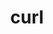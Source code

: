 ---
title: "curl"
layout: cache
categories: [package, v0.19]
meta: {"versions": ["7.85.0"], "compilers": ["gcc@=11.1.0", "gcc@=7.3.1", "gcc@=7.5.0", "oneapi@=2022.1.0"], "oss": ["amzn2", "ubuntu18.04", "ubuntu20.04"], "platforms": ["linux"], "targets": ["aarch64", "neoverse_n1", "x86_64", "x86_64_v3"], "stacks": ["aws-ahug", "aws-ahug-aarch64", "aws-isc", "aws-isc-aarch64", "build_systems", "data-vis-sdk", "e4s", "e4s-oneapi", "ml-cpu", "ml-cuda", "radiuss", "tutorial"], "num_specs": 7, "num_specs_by_stack": {"aws-isc-aarch64": 2, "aws-ahug-aarch64": 2, "ml-cpu": 1, "ml-cuda": 1, "aws-isc": 1, "aws-ahug": 1, "radiuss": 1, "data-vis-sdk": 1, "tutorial": 1, "build_systems": 1, "e4s": 1, "e4s-oneapi": 1}}
spec_details: [{"hash": "ze6lrytoijqb3yxub6ze6f7aqbhfrkye", "compiler": "gcc@=7.3.1", "versions": ["7.85.0"], "os": "amzn2", "platform": "linux", "target": "aarch64", "variants": ["build_system=autotools", "~gssapi", "~ldap", "~libidn2", "~librtmp", "libs=shared,static", "~libssh", "~libssh2", "~nghttp2", "tls=openssl"], "stacks": ["aws-isc-aarch64", "aws-ahug-aarch64"], "size": "-", "tarball": "https://binaries.spack.io/releases/v0.19/build_cache/linux-amzn2-aarch64/gcc-7.3.1/curl-7.85.0/linux-amzn2-aarch64-gcc-7.3.1-curl-7.85.0-ze6lrytoijqb3yxub6ze6f7aqbhfrkye.spack"}, {"hash": "zhs2zmnv6nuwvb7whnygoehhg6jqhswu", "compiler": "gcc@=7.3.1", "versions": ["7.85.0"], "os": "amzn2", "platform": "linux", "target": "neoverse_n1", "variants": ["build_system=autotools", "~gssapi", "~ldap", "~libidn2", "~librtmp", "libs=shared,static", "~libssh", "~libssh2", "~nghttp2", "tls=openssl"], "stacks": ["aws-isc-aarch64", "aws-ahug-aarch64"], "size": "-", "tarball": "https://binaries.spack.io/releases/v0.19/build_cache/linux-amzn2-neoverse_n1/gcc-7.3.1/curl-7.85.0/linux-amzn2-neoverse_n1-gcc-7.3.1-curl-7.85.0-zhs2zmnv6nuwvb7whnygoehhg6jqhswu.spack"}, {"hash": "i6rshdsxlwsla74tx7x7wzs6azvw2vfw", "compiler": "gcc@=7.3.1", "versions": ["7.85.0"], "os": "amzn2", "platform": "linux", "target": "x86_64_v3", "variants": ["build_system=autotools", "~gssapi", "~ldap", "~libidn2", "~librtmp", "libs=shared,static", "~libssh", "~libssh2", "~nghttp2", "tls=openssl"], "stacks": ["ml-cpu", "ml-cuda", "aws-isc", "aws-ahug"], "size": "-", "tarball": "https://binaries.spack.io/releases/v0.19/build_cache/linux-amzn2-x86_64_v3/gcc-7.3.1/curl-7.85.0/linux-amzn2-x86_64_v3-gcc-7.3.1-curl-7.85.0-i6rshdsxlwsla74tx7x7wzs6azvw2vfw.spack"}, {"hash": "skslu3imfcakpgjn2ctbimcqwyjxlphb", "compiler": "gcc@=7.5.0", "versions": ["7.85.0"], "os": "ubuntu18.04", "platform": "linux", "target": "x86_64", "variants": ["build_system=autotools", "~gssapi", "~ldap", "~libidn2", "~librtmp", "libs=shared,static", "~libssh", "~libssh2", "~nghttp2", "tls=openssl"], "stacks": ["radiuss", "data-vis-sdk", "tutorial"], "size": "-", "tarball": "https://binaries.spack.io/releases/v0.19/build_cache/linux-ubuntu18.04-x86_64/gcc-7.5.0/curl-7.85.0/linux-ubuntu18.04-x86_64-gcc-7.5.0-curl-7.85.0-skslu3imfcakpgjn2ctbimcqwyjxlphb.spack"}, {"hash": "bjktm2kx37ilapsq62zbufov5ahi3wfu", "compiler": "gcc@=7.5.0", "versions": ["7.85.0"], "os": "ubuntu18.04", "platform": "linux", "target": "x86_64", "variants": ["build_system=autotools", "~gssapi", "~ldap", "+libidn2", "~librtmp", "libs=shared,static", "~libssh", "~libssh2", "~nghttp2", "tls=openssl"], "stacks": ["build_systems"], "size": "-", "tarball": "https://binaries.spack.io/releases/v0.19/build_cache/linux-ubuntu18.04-x86_64/gcc-7.5.0/curl-7.85.0/linux-ubuntu18.04-x86_64-gcc-7.5.0-curl-7.85.0-bjktm2kx37ilapsq62zbufov5ahi3wfu.spack"}, {"hash": "fnusynhoot24ys46sw6qkyro2ivtdgzn", "compiler": "gcc@=11.1.0", "versions": ["7.85.0"], "os": "ubuntu20.04", "platform": "linux", "target": "x86_64", "variants": ["build_system=autotools", "~gssapi", "~ldap", "~libidn2", "~librtmp", "libs=shared,static", "~libssh", "~libssh2", "~nghttp2", "tls=openssl"], "stacks": ["e4s"], "size": "-", "tarball": "https://binaries.spack.io/releases/v0.19/build_cache/linux-ubuntu20.04-x86_64/gcc-11.1.0/curl-7.85.0/linux-ubuntu20.04-x86_64-gcc-11.1.0-curl-7.85.0-fnusynhoot24ys46sw6qkyro2ivtdgzn.spack"}, {"hash": "wffbf6ce4e54c5eban4cxq75j3dxc4c5", "compiler": "oneapi@=2022.1.0", "versions": ["7.85.0"], "os": "ubuntu20.04", "platform": "linux", "target": "x86_64", "variants": ["build_system=autotools", "~gssapi", "~ldap", "~libidn2", "~librtmp", "libs=shared,static", "~libssh", "~libssh2", "~nghttp2", "tls=openssl"], "stacks": ["e4s-oneapi"], "size": "-", "tarball": "https://binaries.spack.io/releases/v0.19/build_cache/linux-ubuntu20.04-x86_64/oneapi-2022.1.0/curl-7.85.0/linux-ubuntu20.04-x86_64-oneapi-2022.1.0-curl-7.85.0-wffbf6ce4e54c5eban4cxq75j3dxc4c5.spack"}]
---